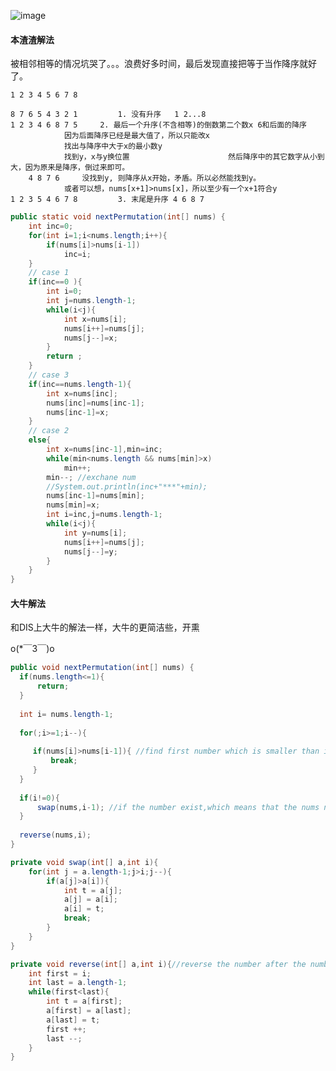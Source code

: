 ![image](http://ww3.sinaimg.cn/large/005CRBrHgw1f8ly1xcao0j30ln06n74e.jpg)

#### 本渣渣解法
被相邻相等的情况坑哭了。。。浪费好多时间，最后发现直接把等于当作降序就好了。

    1 2 3 4 5 6 7 8     

    8 7 6 5 4 3 2 1         1. 没有升序   1 2...8
    1 2 3 4 6 8 7 5		2. 最后一个升序(不含相等)的倒数第二个数x 6和后面的降序
    			因为后面降序已经是最大值了，所以只能改x
    			找出与降序中大于x的最小数y
    			找到y，x与y换位置    					然后降序中的其它数字从小到大，因为原来是降序，倒过来即可。	
    	4 8 7 6		没找到y, 则降序从x开始，矛盾。所以必然能找到y。
    			或者可以想，nums[x+1]>nums[x]，所以至少有一个x+1符合y
    1 2 3 5 4 6 7 8         3. 末尾是升序 4 6 8 7

```Java
public static void nextPermutation(int[] nums) {
    int inc=0;
    for(int i=1;i<nums.length;i++){
    	if(nums[i]>nums[i-1])
    		inc=i;
    }
    // case 1
    if(inc==0 ){
    	int i=0;
    	int j=nums.length-1;
    	while(i<j){
    		int x=nums[i];
    		nums[i++]=nums[j];
    		nums[j--]=x;
    	}
    	return ;
    }
    // case 3
    if(inc==nums.length-1){
    	int x=nums[inc];
    	nums[inc]=nums[inc-1];
    	nums[inc-1]=x;
    }
    // case 2
    else{
    	int x=nums[inc-1],min=inc;
    	while(min<nums.length && nums[min]>x)
    		min++;
    	min--; //exchane num
    	//System.out.println(inc+"***"+min);
    	nums[inc-1]=nums[min];
    	nums[min]=x;
    	int i=inc,j=nums.length-1;
    	while(i<j){
    		int y=nums[i];
    		nums[i++]=nums[j];
    		nums[j--]=y;
    	}
    }
}
```

#### 大牛解法
和DIS上大牛的解法一样，大牛的更简洁些，开熏

  o(*￣3￣)o
```Java
public void nextPermutation(int[] nums) {
  if(nums.length<=1){
      return;
  }
  
  int i= nums.length-1;
  
  for(;i>=1;i--){
     
     if(nums[i]>nums[i-1]){ //find first number which is smaller than it's after number
         break;
     }
  }
  
  if(i!=0){
      swap(nums,i-1); //if the number exist,which means that the nums not like{5,4,3,2,1}
  }
  
  reverse(nums,i);    
}

private void swap(int[] a,int i){
    for(int j = a.length-1;j>i;j--){
        if(a[j]>a[i]){
            int t = a[j];
            a[j] = a[i];
            a[i] = t;
            break;
        }
    }
}

private void reverse(int[] a,int i){//reverse the number after the number we have found
    int first = i;
    int last = a.length-1;
    while(first<last){
        int t = a[first];
        a[first] = a[last];
        a[last] = t;
        first ++;
        last --;
    }
}
```